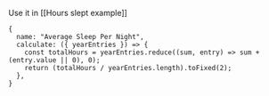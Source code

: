 Use it in [[Hours slept example]]

```
{
  name: "Average Sleep Per Night",
  calculate: ({ yearEntries }) => {
    const totalHours = yearEntries.reduce((sum, entry) => sum + (entry.value || 0), 0);
    return (totalHours / yearEntries.length).toFixed(2);
  },
}
```